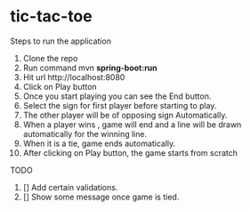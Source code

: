 # tic-tac-toe

Steps to run the application

1. Clone the repo
2. Run command mvn <b>spring-boot:run</b>
3. Hit url http://localhost:8080
4. Click on Play button
5. Once you start playing you can see the End button.
6. Select the sign for first player before starting to play.
7. The other player will be of opposing sign Automatically.
8. When a player wins , game will end and a line will be drawn automatically for the winning line.
9. When it is a tie, game ends automatically.
10. After clicking on Play button, the game starts from scratch


TODO

1. [] Add certain validations.
2. [] Show some message once game is tied.